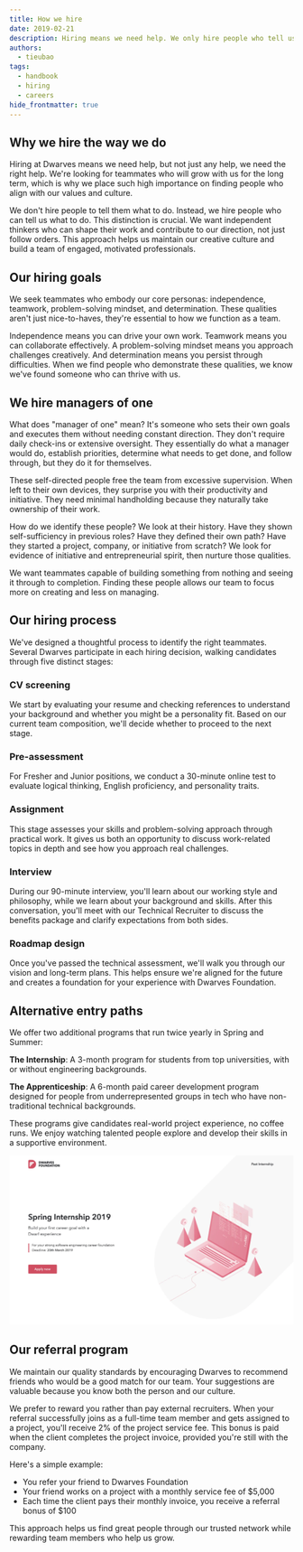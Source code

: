 ```yaml
---
title: How we hire
date: 2019-02-21
description: Hiring means we need help. We only hire people who tell us what to do, not the other way around. We always look for long-term teammates that why we want to ensure the new hire is a value fit and culture fit.
authors: 
  - tieubao
tags: 
  - handbook
  - hiring
  - careers
hide_frontmatter: true
---
```


## Why we hire the way we do

Hiring at Dwarves means we need help, but not just any help, we need the right help. We're looking for teammates who will grow with us for the long term, which is why we place such high importance on finding people who align with our values and culture.

We don't hire people to tell them what to do. Instead, we hire people who can tell us what to do. This distinction is crucial. We want independent thinkers who can shape their work and contribute to our direction, not just follow orders. This approach helps us maintain our creative culture and build a team of engaged, motivated professionals.

## Our hiring goals

We seek teammates who embody our core personas: independence, teamwork, problem-solving mindset, and determination. These qualities aren't just nice-to-haves, they're essential to how we function as a team.

Independence means you can drive your own work. Teamwork means you can collaborate effectively. A problem-solving mindset means you approach challenges creatively. And determination means you persist through difficulties. When we find people who demonstrate these qualities, we know we've found someone who can thrive with us.

## We hire managers of one

What does "manager of one" mean? It's someone who sets their own goals and executes them without needing constant direction. They don't require daily check-ins or extensive oversight. They essentially do what a manager would do, establish priorities, determine what needs to get done, and follow through, but they do it for themselves.

These self-directed people free the team from excessive supervision. When left to their own devices, they surprise you with their productivity and initiative. They need minimal handholding because they naturally take ownership of their work.

How do we identify these people? We look at their history. Have they shown self-sufficiency in previous roles? Have they defined their own path? Have they started a project, company, or initiative from scratch? We look for evidence of initiative and entrepreneurial spirit, then nurture those qualities.

We want teammates capable of building something from nothing and seeing it through to completion. Finding these people allows our team to focus more on creating and less on managing.

## Our hiring process

We've designed a thoughtful process to identify the right teammates. Several Dwarves participate in each hiring decision, walking candidates through five distinct stages:

### CV screening

We start by evaluating your resume and checking references to understand your background and whether you might be a personality fit. Based on our current team composition, we'll decide whether to proceed to the next stage.

### Pre-assessment

For Fresher and Junior positions, we conduct a 30-minute online test to evaluate logical thinking, English proficiency, and personality traits.

### Assignment

This stage assesses your skills and problem-solving approach through practical work. It gives us both an opportunity to discuss work-related topics in depth and see how you approach real challenges.

### Interview

During our 90-minute interview, you'll learn about our working style and philosophy, while we learn about your background and skills. After this conversation, you'll meet with our Technical Recruiter to discuss the benefits package and clarify expectations from both sides.

### Roadmap design

Once you've passed the technical assessment, we'll walk you through our vision and long-term plans. This helps ensure we're aligned for the future and creates a foundation for your experience with Dwarves Foundation.

## Alternative entry paths

We offer two additional programs that run twice yearly in Spring and Summer:

**The Internship**: A 3-month program for students from top universities, with or without engineering backgrounds.

**The Apprenticeship**: A 6-month paid career development program designed for people from underrepresented groups in tech who have non-traditional technical backgrounds.

These programs give candidates real-world project experience, no coffee runs. We enjoy watching talented people explore and develop their skills in a supportive environment.

![Dwarves internship program](assets/internship.webp)

## Our referral program

We maintain our quality standards by encouraging Dwarves to recommend friends who would be a good match for our team. Your suggestions are valuable because you know both the person and our culture.

We prefer to reward you rather than pay external recruiters. When your referral successfully joins as a full-time team member and gets assigned to a project, you'll receive 2% of the project service fee. This bonus is paid when the client completes the project invoice, provided you're still with the company.

Here's a simple example:

- You refer your friend to Dwarves Foundation
- Your friend works on a project with a monthly service fee of $5,000
- Each time the client pays their monthly invoice, you receive a referral bonus of $100

This approach helps us find great people through our trusted network while rewarding team members who help us grow.

